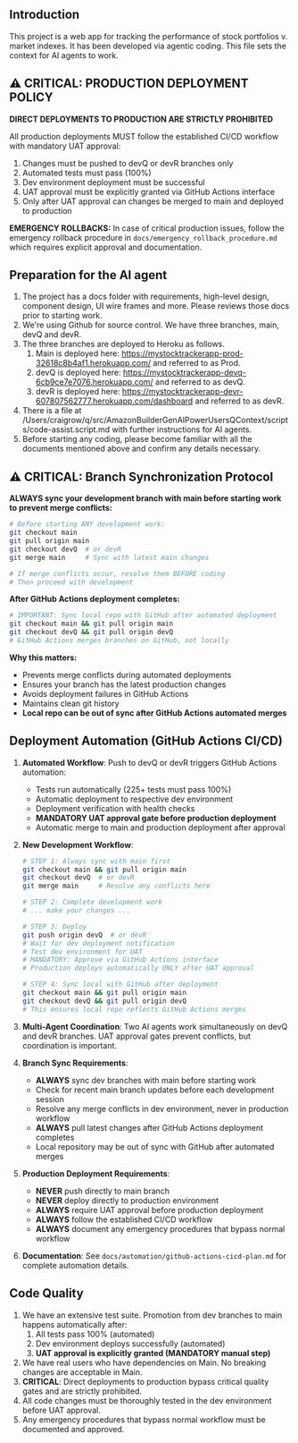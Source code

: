 ## Introduction
This project is a web app for tracking the performance of stock portfolios v. market indexes. It has been developed via agentic coding. This file sets the context for AI agents to work. 

## ⚠️ CRITICAL: PRODUCTION DEPLOYMENT POLICY
**DIRECT DEPLOYMENTS TO PRODUCTION ARE STRICTLY PROHIBITED**

All production deployments MUST follow the established CI/CD workflow with mandatory UAT approval:
1. Changes must be pushed to devQ or devR branches only
2. Automated tests must pass (100%)
3. Dev environment deployment must be successful
4. UAT approval must be explicitly granted via GitHub Actions interface
5. Only after UAT approval can changes be merged to main and deployed to production

**EMERGENCY ROLLBACKS:** In case of critical production issues, follow the emergency rollback procedure in `docs/emergency_rollback_procedure.md` which requires explicit approval and documentation.

## Preparation for the AI agent
1. The project has a docs folder with requirements, high-level design, component design, UI wire frames and more. Please reviews those docs prior to starting work. 
2. We're using Github for source control. We have three branches, main, devQ and devR. 
3. The three branches are deployed to Heroku as follows.
    1. Main is deployed here: https://mystocktrackerapp-prod-32618c8b4af1.herokuapp.com/
    and referred to as Prod. 
    2. devQ is deployed here: https://mystocktrackerapp-devq-6cb9ce7e7076.herokuapp.com/ and referred to as devQ. 
    3. devR is deployed here: https://mystocktrackerapp-devr-607807562777.herokuapp.com/dashboard and referred to as devR.
4. There is a file at /Users/craigrow/q/src/AmazonBuilderGenAIPowerUsersQContext/scripts/code-assist.script.md with further instructions for AI agents. 
5. Before starting any coding, please become familiar with all the documents mentioned above and confirm any details necessary.

## ⚠️ CRITICAL: Branch Synchronization Protocol
**ALWAYS sync your development branch with main before starting work to prevent merge conflicts:**

```bash
# Before starting ANY development work:
git checkout main
git pull origin main
git checkout devQ  # or devR
git merge main     # Sync with latest main changes

# If merge conflicts occur, resolve them BEFORE coding
# Then proceed with development
```

**After GitHub Actions deployment completes:**
```bash
# IMPORTANT: Sync local repo with GitHub after automated deployment
git checkout main && git pull origin main
git checkout devQ && git pull origin devQ
# GitHub Actions merges branches on GitHub, not locally
```

**Why this matters:**
- Prevents merge conflicts during automated deployments
- Ensures your branch has the latest production changes
- Avoids deployment failures in GitHub Actions
- Maintains clean git history
- **Local repo can be out of sync after GitHub Actions automated merges**

## Deployment Automation (GitHub Actions CI/CD)
1. **Automated Workflow**: Push to devQ or devR triggers GitHub Actions automation:
   - Tests run automatically (225+ tests must pass 100%)
   - Automatic deployment to respective dev environment
   - Deployment verification with health checks
   - **MANDATORY UAT approval gate before production deployment**
   - Automatic merge to main and production deployment after approval

2. **New Development Workflow**:
   ```bash
   # STEP 1: Always sync with main first
   git checkout main && git pull origin main
   git checkout devQ  # or devR
   git merge main     # Resolve any conflicts here
   
   # STEP 2: Complete development work
   # ... make your changes ...
   
   # STEP 3: Deploy
   git push origin devQ  # or devR
   # Wait for dev deployment notification
   # Test dev environment for UAT
   # MANDATORY: Approve via GitHub Actions interface
   # Production deploys automatically ONLY after UAT approval
   
   # STEP 4: Sync local with GitHub after deployment
   git checkout main && git pull origin main
   git checkout devQ && git pull origin devQ
   # This ensures local repo reflects GitHub Actions merges
   ```

3. **Multi-Agent Coordination**: Two AI agents work simultaneously on devQ and devR branches. UAT approval gates prevent conflicts, but coordination is important.

4. **Branch Sync Requirements**: 
   - **ALWAYS** sync dev branches with main before starting work
   - Check for recent main branch updates before each development session
   - Resolve any merge conflicts in dev environment, never in production workflow
   - **ALWAYS** pull latest changes after GitHub Actions deployment completes
   - Local repository may be out of sync with GitHub after automated merges

5. **Production Deployment Requirements**:
   - **NEVER** push directly to main branch
   - **NEVER** deploy directly to production environment
   - **ALWAYS** require UAT approval before production deployment
   - **ALWAYS** follow the established CI/CD workflow
   - **ALWAYS** document any emergency procedures that bypass normal workflow

6. **Documentation**: See `docs/automation/github-actions-cicd-plan.md` for complete automation details.

## Code Quality
1. We have an extensive test suite. Promotion from dev branches to main happens automatically after:
    1. All tests pass 100% (automated)
    2. Dev environment deploys successfully (automated)
    3. **UAT approval is explicitly granted (MANDATORY manual step)**
2. We have real users who have dependencies on Main. No breaking changes are acceptable in Main.
3. **CRITICAL**: Direct deployments to production bypass critical quality gates and are strictly prohibited.
4. All code changes must be thoroughly tested in the dev environment before UAT approval.
5. Any emergency procedures that bypass normal workflow must be documented and approved.


